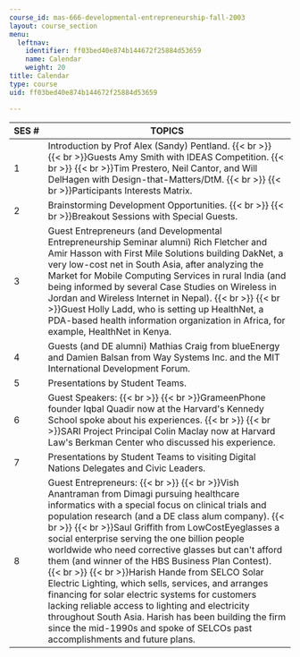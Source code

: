 ```yaml
---
course_id: mas-666-developmental-entrepreneurship-fall-2003
layout: course_section
menu:
  leftnav:
    identifier: ff03bed40e874b144672f25884d53659
    name: Calendar
    weight: 20
title: Calendar
type: course
uid: ff03bed40e874b144672f25884d53659

---
```


| SES # | TOPICS |
| --- | --- |
| 1 | Introduction by Prof Alex (Sandy) Pentland.  {{< br >}}  {{< br >}}Guests Amy Smith with IDEAS Competition.  {{< br >}}  {{< br >}}Tim Prestero, Neil Cantor, and Will DelHagen with Design-that-Matters/DtM.  {{< br >}}  {{< br >}}Participants Interests Matrix. |
| 2 | Brainstorming Development Opportunities.  {{< br >}}  {{< br >}}Breakout Sessions with Special Guests. |
| 3 | Guest Entrepreneurs (and Developmental Entrepreneurship Seminar alumni) Rich Fletcher and Amir Hasson with First Mile Solutions building DakNet, a very low-cost net in South Asia, after analyzing the Market for Mobile Computing Services in rural India (and being informed by several Case Studies on Wireless in Jordan and Wireless Internet in Nepal).  {{< br >}}  {{< br >}}Guest Holly Ladd, who is setting up HealthNet, a PDA-based health information organization in Africa, for example, HealthNet in Kenya. |
| 4 | Guests (and DE alumni) Mathias Craig from blueEnergy and Damien Balsan from Way Systems Inc. and the MIT International Development Forum. |
| 5 | Presentations by Student Teams. |
| 6 | Guest Speakers:  {{< br >}}  {{< br >}}GrameenPhone founder Iqbal Quadir now at the Harvard's Kennedy School spoke about his experiences.  {{< br >}}  {{< br >}}SARI Project Principal Colin Maclay now at Harvard Law's Berkman Center who discussed his experience. |
| 7 | Presentations by Student Teams to visiting Digital Nations Delegates and Civic Leaders. |
| 8 | Guest Entrepreneurs:  {{< br >}}  {{< br >}}Vish Anantraman from Dimagi pursuing healthcare informatics with a special focus on clinical trials and population research (and a DE class alum company).  {{< br >}}  {{< br >}}Saul Griffith from LowCostEyeglasses a social enterprise serving the one billion people worldwide who need corrective glasses but can't afford them (and winner of the HBS Business Plan Contest).  {{< br >}}  {{< br >}}Harish Hande from SELCO Solar Electric Lighting, which sells, services, and arranges financing for solar electric systems for customers lacking reliable access to lighting and electricity throughout South Asia. Harish has been building the firm since the mid-1990s and spoke of SELCOs past accomplishments and future plans.